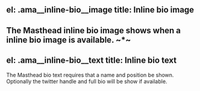 el: .ama__inline-bio__image
title: Inline bio image
---
The Masthead inline bio image shows when a inline bio image is available. 
~*~
---
el: .ama__inline-bio__text
title: Inline bio text
---
The Masthead bio text requires that a name and position be shown. Optionally the twitter handle and full bio will be show if available.
